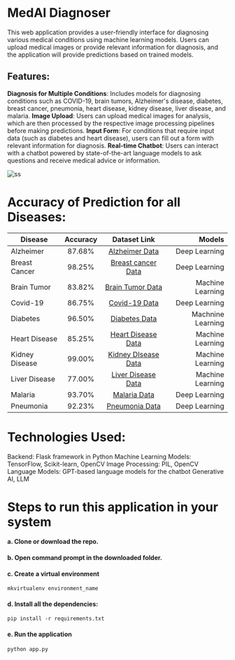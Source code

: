 # MedAI Diagnoser
This web application provides a user-friendly interface for diagnosing various medical conditions using machine learning models. Users can upload medical images or provide relevant information for diagnosis, and the application will provide predictions based on trained models.

## Features:
**Diagnosis for Multiple Conditions**: Includes models for diagnosing conditions such as COVID-19, brain tumors, Alzheimer's disease, diabetes, breast cancer, pneumonia, heart disease, kidney disease, liver disease, and malaria.
**Image Upload**: Users can upload medical images for analysis, which are then processed by the respective image processing pipelines before making predictions.
**Input Form**: For conditions that require input data (such as diabetes and heart disease), users can fill out a form with relevant information for diagnosis.
**Real-time Chatbot**: Users can interact with a chatbot powered by state-of-the-art language models to ask questions and receive medical advice or information.



![ss](https://user-images.githubusercontent.com/67755812/217238738-f28f759c-934a-4da7-9729-8306f66952b3.png)




# Accuracy of Prediction for all Diseases:


| Disease        | Accuracy      | Dataset Link                                                                                             | Models          |
| -------------  |:-------------:| :-------------------------------------------------------------------------------------------------------: | --------------: |
|  Alzheimer     | 87.68%        | [Alzheimer Data](https://www.kaggle.com/datasets/tourist55/alzheimers-dataset-4-class-of-images)         | Deep Learning| 
| Breast Cancer  | 98.25%        | [Breast cancer Data](https://www.kaggle.com/datasets/uciml/breast-cancer-wisconsin-data)                 | Deep Learning   |
| Brain Tumor    | 83.82%        | [Brain Tumor Data](https://www.kaggle.com/datasets/navoneel/brain-mri-images-for-brain-tumor-detection)  | Machine Learning|
| Covid-19       | 86.75%        | [Covid-19 Data](https://www.kaggle.com/datasets/plameneduardo/sarscov2-ctscan-dataset)                   | Deep Learning     |
| Diabetes       | 96.50%         | [Diabetes Data](https://www.kaggle.com/datasets/uciml/pima-indians-diabetes-database)                    | Machnine Learning|
| Heart Disease  | 85.25%        | [Heart Disease Data](https://www.kaggle.com/datasets/rishidamarla/heart-disease-prediction)              | Machine Learning |
| Kidney Disease | 99.00%        | [Kidney DIsease Data](https://www.kaggle.com/datasets/mansoordaku/ckdisease)                             | Machine Learning |
| Liver Disease  | 77.00%        | [Liver Disease Data](https://www.kaggle.com/datasets/uciml/indian-liver-patient-records)                 | Machine Learning |
| Malaria        | 93.70%        | [Malaria Data](https://www.kaggle.com/datasets/iarunava/cell-images-for-detecting-malaria)               | Deep Learning|
| Pneumonia      | 92.23%        | [Pneumonia Data](https://www.kaggle.com/datasets/paultimothymooney/chest-xray-pneumonia)                | Deep Learning|


# Technologies Used:
Backend: Flask framework in Python
Machine Learning Models: TensorFlow, Scikit-learn, OpenCV
Image Processing: PIL, OpenCV
Language Models: GPT-based language models for the chatbot
Generative AI, LLM
# Steps to run this application in your system

#### a. Clone or download the repo.
#### b. Open command prompt in the downloaded folder.
#### c. Create a virtual environment
   `mkvirtualenv environment_name`
#### d. Install all the dependencies:
`pip install -r requirements.txt`
#### e. Run the application
`python app.py`

